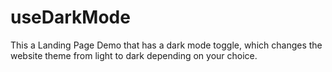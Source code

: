 # useDarkMode
This a Landing Page Demo that has a dark mode toggle, which changes the website theme from light to dark depending on your choice.

